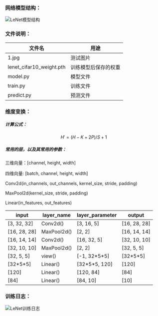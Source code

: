### 网络模型结构：

![LeNet模型结构](https://images.cnblogs.com/cnblogs_com/blogs/471668/galleries/1907323/o_220315104051_LeNet.png)



### 文件说明：

| 文件名                   | 用途                 |
| ------------------------ | -------------------- |
| 1.jpg                    | 测试图片             |
| lenet_cifar10_weight.pth | 训练模型后保存的权重 |
| model.py                 | 模型文件             |
| train.py                 | 训练文件             |
| predict.py               | 预测文件             |



### 维度变换：

##### 计算公式：

$$
H'=(H-K+2P)/S+1
$$

##### 常用的层，以及其常用的参数：

三维向量：[channel, height, width]

四维向量:   [batch, channel, height, width]

Conv2d(in_channels, out_channels, kernel_size, stride, padding)

MaxPool2d(kernel_size, stride, padding)

Linear(in_features, out_features)

| input        | layer_name  | layer_parameter | output       |
| ------------ | ----------- | --------------- | ------------ |
| [3, 32, 32]  | Conv2d()    | [3, 16, 5]      | [16, 28, 28] |
| [16, 28, 28] | MaxPool2d() | [2, 2]          | [16, 14, 14] |
| [16, 14, 14] | Conv2d()    | [16, 32, 5]     | [32, 10, 10] |
| [32, 10, 10] | MaxPool2d() | [2, 2]          | [32, 5, 5]   |
| [32, 5, 5]   | view()      | [-1, 32\*5\*5]  | [32\*5\*5]   |
| [32\*5\*5]   | Linear()    | [32\*5\*5, 120] | [120]        |
| [120]        | Linear()    | [120, 84]       | [84]         |
| [84]         | Linear()    | [84, 10]        | [10]         |



### 训练日志：

![LeNet训练日志](https://images.cnblogs.com/cnblogs_com/blogs/471668/galleries/1907323/o_220315130648_LeNet_train_log.png)
